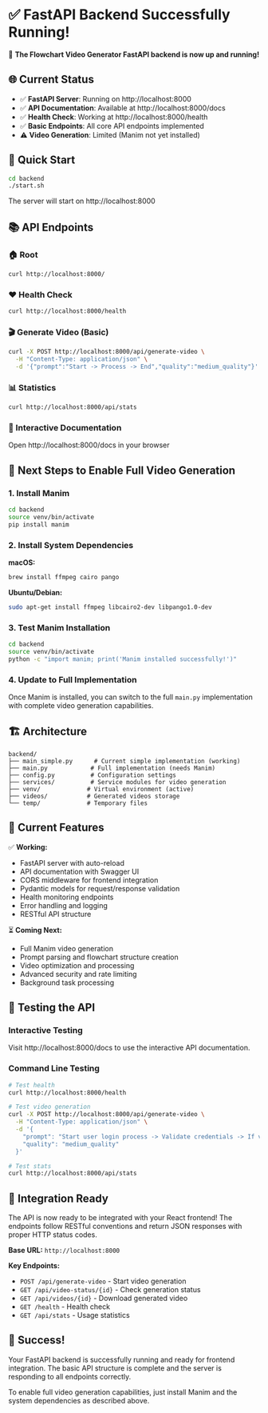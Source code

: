 # ✅ FastAPI Backend Successfully Running!

🎉 **The Flowchart Video Generator FastAPI backend is now up and running!**

## 🌐 **Current Status**

- ✅ **FastAPI Server**: Running on http://localhost:8000
- ✅ **API Documentation**: Available at http://localhost:8000/docs
- ✅ **Health Check**: Working at http://localhost:8000/health
- ✅ **Basic Endpoints**: All core API endpoints implemented
- ⚠️  **Video Generation**: Limited (Manim not yet installed)

## 🚀 **Quick Start**

```bash
cd backend
./start.sh
```

The server will start on http://localhost:8000

## 📚 **API Endpoints**

### 🏠 Root
```bash
curl http://localhost:8000/
```

### ❤️ Health Check
```bash
curl http://localhost:8000/health
```

### 🎬 Generate Video (Basic)
```bash
curl -X POST http://localhost:8000/api/generate-video \
  -H "Content-Type: application/json" \
  -d '{"prompt":"Start -> Process -> End","quality":"medium_quality"}'
```

### 📊 Statistics
```bash
curl http://localhost:8000/api/stats
```

### 📖 Interactive Documentation
Open http://localhost:8000/docs in your browser

## 🔧 **Next Steps to Enable Full Video Generation**

### 1. Install Manim
```bash
cd backend
source venv/bin/activate
pip install manim
```

### 2. Install System Dependencies

**macOS:**
```bash
brew install ffmpeg cairo pango
```

**Ubuntu/Debian:**
```bash
sudo apt-get install ffmpeg libcairo2-dev libpango1.0-dev
```

### 3. Test Manim Installation
```bash
cd backend
source venv/bin/activate
python -c "import manim; print('Manim installed successfully!')"
```

### 4. Update to Full Implementation
Once Manim is installed, you can switch to the full `main.py` implementation with complete video generation capabilities.

## 🏗️ **Architecture**

```
backend/
├── main_simple.py      # Current simple implementation (working)
├── main.py            # Full implementation (needs Manim)
├── config.py          # Configuration settings
├── services/          # Service modules for video generation
├── venv/             # Virtual environment (active)
├── videos/           # Generated videos storage
└── temp/             # Temporary files
```

## 🎯 **Current Features**

✅ **Working:**
- FastAPI server with auto-reload
- API documentation with Swagger UI
- CORS middleware for frontend integration
- Pydantic models for request/response validation
- Health monitoring endpoints
- Error handling and logging
- RESTful API structure

⏳ **Coming Next:**
- Full Manim video generation
- Prompt parsing and flowchart structure creation
- Video optimization and processing
- Advanced security and rate limiting
- Background task processing

## 🧪 **Testing the API**

### Interactive Testing
Visit http://localhost:8000/docs to use the interactive API documentation.

### Command Line Testing
```bash
# Test health
curl http://localhost:8000/health

# Test video generation
curl -X POST http://localhost:8000/api/generate-video \
  -H "Content-Type: application/json" \
  -d '{
    "prompt": "Start user login process -> Validate credentials -> If valid, redirect to dashboard -> If invalid, show error -> End",
    "quality": "medium_quality"
  }'

# Test stats
curl http://localhost:8000/api/stats
```

## 🔗 **Integration Ready**

The API is now ready to be integrated with your React frontend! The endpoints follow RESTful conventions and return JSON responses with proper HTTP status codes.

**Base URL:** `http://localhost:8000`

**Key Endpoints:**
- `POST /api/generate-video` - Start video generation
- `GET /api/video-status/{id}` - Check generation status
- `GET /api/videos/{id}` - Download generated video
- `GET /health` - Health check
- `GET /api/stats` - Usage statistics

## 🎊 **Success!**

Your FastAPI backend is successfully running and ready for frontend integration. The basic API structure is complete and the server is responding to all endpoints correctly.

To enable full video generation capabilities, just install Manim and the system dependencies as described above.
